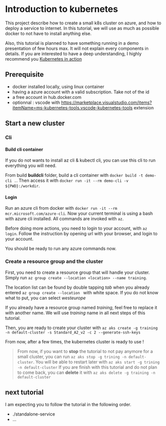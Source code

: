 # Introduction to kubernetes

This project describe how to create a small k8s cluster on azure, and how to deploy a service to internet.
In this tutorial, we will use as much as possible docker to not have to install anything else.

Also, this tutorial is planned to have something running in a demo presentation of few hours max. It will not explain every components in details. If you are interested to have a deep understanding, I highly recommend you [Kubernetes in action](https://www.manning.com/books/kubernetes-in-action)

## Prerequisite

* docker installed locally, using linux container
* having a azure account with a valid subscription. Take not of the id
* a free account in hub.docker.com
* optionnal : vscode with https://marketplace.visualstudio.com/items?itemName=ms-kubernetes-tools.vscode-kubernetes-tools extension

## Start a new cluster

### Cli

#### Build cli container

If you do not wants to install az cli & kubectl cli, you can use this cli to run everything you will need.

From build **buildcli** folder, build a cli container with `docker build -t demo-cli .`. Then access it with `docker run -it --rm demo-cli -v ${PWD}:/workdir`.

#### Login

Run an azure cli from docker with `docker run -it --rm mcr.microsoft.com/azure-cli`. Now your current terminal is using a bash with azure cli installed. All commands are invoked with `az`.

Before doing more actions, you need to login to your account, with `az login`. Follow the instruction by opening url with your browser, and login to your account.

You should be ready to run any azure commands now.

### Create a resource group and the cluster

First, you need to create a resource group that will handle your cluster. Simply run `az group create --location <location> --name training`.

The location list can be found by double tapping *tab* when you already entered `az group create --location ` with white space. If you do not know what to put, you can select *westeurope*

If you already have a resource group named *training*, feel free to replace it with another name. We will use *training* name in all next steps of this tutorial.

Then, you are ready to create your cluster with `az aks create -g training -n default-cluster -s Standard_A2_v2 -c 2 --generate-ssh-keys`

From now, after a few times, the kubernetes cluster is ready to use !

> From now, if you want to **stop** the tutorial to not pay anymore for a small cluster, you can run `az aks stop -g trining -n default-cluster`. You will be able to restart later with `az aks start -g trining -n default-cluster`
> If you are finish with this tutorial and do not plan to come back, you can **delete** it with `az aks delete -g training -n default-cluster`

## next tutorial

I am expecting you to follow the tutorial in the following order.

* ./standalone-service
* ...